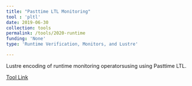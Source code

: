 ```yaml
---
title: "Pasttime LTL Monitoring"
tool : 'pltl'
date: 2019-06-30
collection: tools
permalink: /tools/2020-runtime
funding: 'None'
type: 'Runtime Verification, Monitors, and Lustre'

---
```

Lustre encoding of runtime monitoring operatorsusing using Pasttime LTL.

[Tool Link](https://github.com/farif/Pastim-LTL-Runtime-Verification)